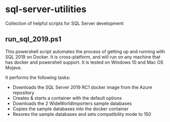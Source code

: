 # sql-server-utilities
Collection of helpful scripts for SQL Server development

## run_sql_2019.ps1
This powershell script automates the process of getting up and running with SQL 2019 on Docker.  It is cross-platform, and will run on any machine that has docker and powershell support.  It is tested on Windows 10 and Mac OS Mojave.

It performs the following tasks:
* Downloads the SQL Server 2019 RC1 docker image from the Azure repository
* Creates & starts a container with the default options
* Downloads the 2 WideWorldImporters sample databases
* Copies the sample databases into the docker container
* Resores the sample databases and sets compatibility mode to 150
